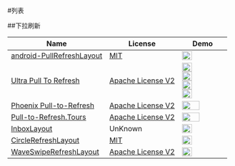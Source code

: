 #列表


##下拉刷新

Name| License |Demo
---|---|---
[android-PullRefreshLayout](https://github.com/baoyongzhang/android-PullRefreshLayout) | [MIT](http://opensource.org/licenses/MIT) | <img src="https://github.com/wasabeef/awesome-android-ui/blob/master/art/android-PullRefreshLayout.gif" width="49%">
[Ultra Pull To Refresh](https://github.com/liaohuqiu/android-Ultra-Pull-To-Refresh) | [Apache License V2](https://www.apache.org/licenses/LICENSE-2.0) | <img src="https://github.com/wasabeef/awesome-android-ui/blob/master/art/android-Ultra-Pull-To-Refresh.gif" width="49%"> <img src="https://github.com/wasabeef/awesome-android-ui/blob/master/art/android-Ultra-Pull-To-Refresh2.gif" width="49%"> <img src="https://github.com/wasabeef/awesome-android-ui/blob/master/art/android-Ultra-Pull-To-Refresh3.gif" width="49%"> <img src="https://github.com/wasabeef/awesome-android-ui/blob/master/art/android-Ultra-Pull-To-Refresh4.gif" width="49%">
[Phoenix Pull-to-Refresh](https://github.com/Yalantis/Phoenix) | [Apache License V2](https://www.apache.org/licenses/LICENSE-2.0) | <img src="https://github.com/wasabeef/awesome-android-ui/blob/master/art/Phoenix.gif" width="65%">
[Pull-to-Refresh.Tours](https://github.com/Yalantis/Taurus) | [Apache License V2](https://www.apache.org/licenses/LICENSE-2.0) | <img src="https://github.com/wasabeef/awesome-android-ui/blob/master/art/Taurus.gif" width="65%">
[InboxLayout](https://github.com/zhaozhentao/InboxLayout) | UnKnown | <img src="https://github.com/wasabeef/awesome-android-ui/blob/master/art/InboxLayout.gif" width="49%">
[CircleRefreshLayout](https://github.com/tuesda/CircleRefreshLayout) | [MIT](http://opensource.org/licenses/MIT) | <img src="https://github.com/wasabeef/awesome-android-ui/blob/master/art/CircleRefreshLayout.gif" width="49%">
[WaveSwipeRefreshLayout](https://github.com/recruit-lifestyle/WaveSwipeRefreshLayout) | [Apache License V2](https://www.apache.org/licenses/LICENSE-2.0) | <img src="https://github.com/wasabeef/awesome-android-ui/blob/master/art/WaveSwipeRefreshLayout.gif" width="49%">

